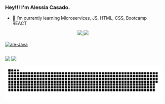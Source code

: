 ### Hey!!! I'm Alessia Casado.


- 🌱 I’m currently learning Microservices, JS, HTML, CSS, Bootcamp REACT

<div align="center">
  <a href="https://github.com/AleehSophia">
  <img height="160em" src="https://github-readme-stats.vercel.app/api?username=AleehSophia&show_icons=true&theme=dracula&include_all_commits=true&count_private=true"/>
  <img height="160em" src="https://github-readme-stats.vercel.app/api/top-langs/?username=AleehSophia&layout=compact&langs_count=7&theme=dracula"/>
</div>
 <div style="display: inline_block"><br>
  <img align="center" alt="ale-Java" height="80" width="80" <img src="https://cdn.jsdelivr.net/gh/devicons/devicon/icons/java/java-original-wordmark.svg" />
</div>   
  
##

<div>  
  <a href="https://www.linkedin.com/in/alessia-casado-10838b205/" target="_blank"><img src="https://img.shields.io/badge/-LinkedIn-%230077B5?style=for-the-badge&logo=linkedin&logoColor=white" target="_blank"></a>
  <a href="https://discord.com/channels/@me" target="_blank"><img src="https://img.shields.io/badge/Discord-7289DA?style=for-the-badge&logo=discord&logoColor=white" target="_blank"></a>   
</div>  
  
![Snake animation](https://github.com/AleehSophia/AleehSophia/blob/output/github-contribution-grid-snake.svg)  
